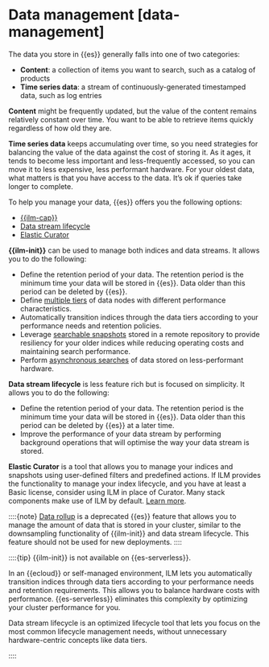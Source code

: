 # Data management [data-management]

The data you store in {{es}} generally falls into one of two categories:

* **Content**: a collection of items you want to search, such as a catalog of products
* **Time series data**: a stream of continuously-generated timestamped data, such as log entries

**Content** might be frequently updated, but the value of the content remains relatively constant over time. You want to be able to retrieve items quickly regardless of how old they are.

**Time series data** keeps accumulating over time, so you need strategies for balancing the value of the data against the cost of storing it. As it ages, it tends to become less important and less-frequently accessed, so you can move it to less expensive, less performant hardware. For your oldest data, what matters is that you have access to the data. It’s ok if queries take longer to complete.

To help you manage your data, {{es}} offers you the following options:

* [{{ilm-cap}}](../../../manage-data/lifecycle/index-lifecycle-management.md)
* [Data stream lifecycle](../../../manage-data/lifecycle/data-stream.md)
* [Elastic Curator](../../../manage-data/lifecycle/curator.md)

**{{ilm-init}}** can be used to manage both indices and data streams. It allows you to do the following:

* Define the retention period of your data. The retention period is the minimum time your data will be stored in {{es}}. Data older than this period can be deleted by {{es}}.
* Define [multiple tiers](../../../manage-data/lifecycle/data-tiers.md) of data nodes with different performance characteristics.
* Automatically transition indices through the data tiers according to your performance needs and retention policies.
* Leverage [searchable snapshots](../../../deploy-manage/tools/snapshot-and-restore/searchable-snapshots.md) stored in a remote repository to provide resiliency for your older indices while reducing operating costs and maintaining search performance.
* Perform [asynchronous searches](../../../solutions/search/search-approaches/long-running-searches.md) of data stored on less-performant hardware.

**Data stream lifecycle** is less feature rich but is focused on simplicity. It allows you to do the following:

* Define the retention period of your data. The retention period is the minimum time your data will be stored in {{es}}. Data older than this period can be deleted by {{es}} at a later time.
* Improve the performance of your data stream by performing background operations that will optimise the way your data stream is stored.

**Elastic Curator** is a tool that allows you to manage your indices and snapshots using user-defined filters and predefined actions. If ILM provides the functionality to manage your index lifecycle, and you have at least a Basic license, consider using ILM in place of Curator. Many stack components make use of ILM by default. [Learn more](../../../manage-data/lifecycle/curator.md).

::::{note}
[Data rollup](../../../manage-data/lifecycle/rollup.md) is a deprecated {{es}} feature that allows you to manage the amount of data that is stored in your cluster, similar to the downsampling functionality of {{ilm-init}} and data stream lifecycle. This feature should not be used for new deployments.
::::


::::{tip}
{{ilm-init}} is not available on {{es-serverless}}.

In an {{ecloud}} or self-managed environment, ILM lets you automatically transition indices through data tiers according to your performance needs and retention requirements. This allows you to balance hardware costs with performance. {{es-serverless}} eliminates this complexity by optimizing your cluster performance for you.

Data stream lifecycle is an optimized lifecycle tool that lets you focus on the most common lifecycle management needs, without unnecessary hardware-centric concepts like data tiers.

::::
